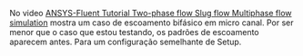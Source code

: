 No video [ANSYS-Fluent Tutorial Two-phase flow  Slug flow Multiphase flow simulation](https://www.youtube.com/watch?v=TsN708rGIHg) mostra um caso de escoamento bifásico em micro canal. Por ser menor que o caso que estou testando, os padrões de escoamento aparecem antes. Para um configuração semelhante de Setup. 
